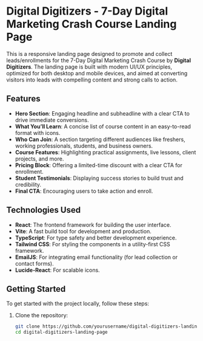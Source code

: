 # Digital Digitizers - 7-Day Digital Marketing Crash Course Landing Page

This is a responsive landing page designed to promote and collect leads/enrollments for the 7-Day Digital Marketing Crash Course by **Digital Digitizers**. The landing page is built with modern UI/UX principles, optimized for both desktop and mobile devices, and aimed at converting visitors into leads with compelling content and strong calls to action.

## Features
- **Hero Section**: Engaging headline and subheadline with a clear CTA to drive immediate conversions.
- **What You’ll Learn**: A concise list of course content in an easy-to-read format with icons.
- **Who Can Join**: A section targeting different audiences like freshers, working professionals, students, and business owners.
- **Course Features**: Highlighting practical assignments, live lessons, client projects, and more.
- **Pricing Block**: Offering a limited-time discount with a clear CTA for enrollment.
- **Student Testimonials**: Displaying success stories to build trust and credibility.
- **Final CTA**: Encouraging users to take action and enroll.

## Technologies Used
- **React**: The frontend framework for building the user interface.
- **Vite**: A fast build tool for development and production.
- **TypeScript**: For type safety and better development experience.
- **Tailwind CSS**: For styling the components in a utility-first CSS framework.
- **EmailJS**: For integrating email functionality (for lead collection or contact forms).
- **Lucide-React**: For scalable icons.

## Getting Started

To get started with the project locally, follow these steps:

1. Clone the repository:
   ```bash
   git clone https://github.com/yourusername/digital-digitizers-landing-page.git
   cd digital-digitizers-landing-page
